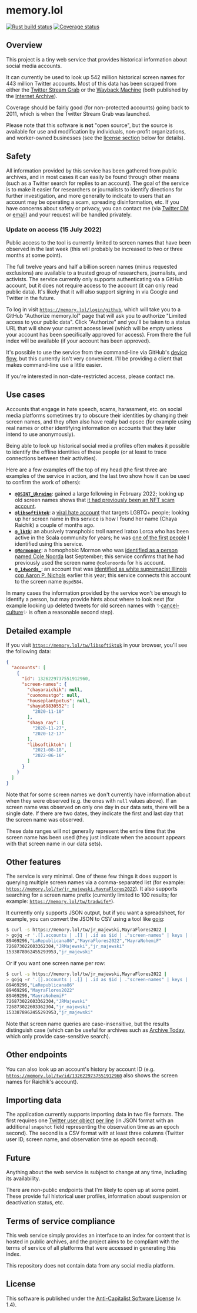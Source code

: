 # memory.lol

[![Rust build status](https://img.shields.io/github/workflow/status/travisbrown/memory.lol/rust-ci.svg?label=rust)](https://github.com/travisbrown/memory.lol/actions)
[![Coverage status](https://img.shields.io/codecov/c/github/travisbrown/memory.lol/main.svg)](https://codecov.io/github/travisbrown/memory.lol)

## Overview

This project is a tiny web service that provides historical information about social media accounts.

It can currently be used to look up 542 million historical screen names for 443 million Twitter accounts.
Most of this data has been scraped from either the [Twitter Stream Grab][twitter-stream-grab] or the
[Wayback Machine][wayback-machine] (both published by the [Internet Archive](https://archive.org/)).

Coverage should be fairly good (for non-protected accounts) going back to 2011, which is when the Twitter Stream Grab was launched.

Please note that this software is **not** "open source",
but the source is available for use and modification by individuals, non-profit organizations, and worker-owned businesses
(see the [license section](#license) below for details).

## Safety

All information provided by this service has been gathered from public archives, and in most cases it can easily be found through other means
(such as a Twitter search for replies to an account).
The goal of the service is to make it easier for researchers or journalists to identify directions for further investigation,
and more generally to indicate to users that an account may be operating a scam, spreading disinformation, etc.
If you have concerns about safety or privacy, you can contact me (via [Twitter DM](https://twitter.com/travisbrown) or [email](mailto:travisrobertbrown@protonmail.com))
and your request will be handled privately.

### Update on access (15 July 2022)

Public access to the tool is currently limited to screen names that have been observed in the last week (this will probably be increased to two or three months at some point).

The full twelve years and half a billion screen names (minus requested exclusions) are available to a trusted group of researchers, journalists, and activists.
The service currently only supports authenticating via a GitHub account, but it does not require access to the account (it can only read public data). It's likely
that it will also support signing in via Google and Twitter in the future.

To log in visit [`https://memory.lol/login/github`](https://memory.lol/login/github),
which will take you to a GitHub "Authorize memory.lol" page that will ask you to authorize "Limited access to your public data".
Click "Authorize" and you'll be taken to a status URL that will show your current access level (which will be empty unless your account has been specifically approved for access).
From there the full index will be available (if your account has been approved).

It's possible to use the service from the command-line via GitHub's [device flow][github-device-flow], but this currently isn't very convenient.
I'll be providing a client that makes command-line use a little easier.

If you're interested in non-date-restricted access, please contact me.

## Use cases

Accounts that engage in hate speech, scams, harassment, etc. on social media platforms
sometimes try to obscure their identities by changing their screen names, and they often also have really bad opsec (for example using real names or other identifying information on accounts that they later intend to use anonymously).

Being able to look up historical social media profiles often makes it possible to identify the offline identities of these people (or at least to trace connections between their activities).

Here are a few examples off the top of my head (the first three are examples of the service in action, and the last two show how it can be used to confirm the work of others):

* [**`@OSINT_Ukraine`**](https://memory.lol/tw/OSINT_Ukraine): gained a large following in February 2022; looking up old screen names shows that [it had previously been an NFT scam account](https://twitter.com/travisbrown/status/1496784753705598977).
* [**`@libsoftiktok`**](https://memory.lol/tw/libsoftiktok): a [viral hate account](https://www.washingtonpost.com/technology/2022/04/19/libs-of-tiktok-right-wing-media/) that targets LGBTQ+ people; looking up her screen name in this service is how I found her name (Chaya Raichik) a couple of months ago.
* [**`@_lktk`**](https://memory.lol/tw//_lktk): an abusively transphobic troll named Iratxo Lorca who has been active in the Scala community for years; he was [one of the first people](https://gist.github.com/travisbrown/a704b52d3013471321e5ee6a6b3ff9e6) I identified using this service.
* [**`@Mormonger`**](https://memory.lol/tw/Mormonger): a homophobic Mormon who was [identified as a person named Cole Noorda](https://exposedeznat.noblogs.org/tag/cole-noorda/) last September; this service confirms that he had previously used the screen name `@colenoorda` for his account.
* [**`@_14words_`**](https://memory.lol/tw/_14words_): an account that was [identified as white supremacist Illinois cop Aaron P. Nichols](https://accollective.noblogs.org/post/2022/04/01/magic-dirt-farmer/) earlier this year; this service connects this account to the screen name `@spd584`.

In many cases the information provided by the service won't be enough to identify a person, but may provide hints about where to look next (for example looking up deleted tweets for old screen names with ✨[cancel-culture][cancel-culture]✨ is often a reasonable second step).

## Detailed example

If you visit [`https://memory.lol/tw/libsoftiktok`](https://memory.lol/tw/libsoftiktok) in your browser, you'll see the following data:

```json
{
  "accounts": [
    {
      "id": 1326229737551912960,
      "screen-names": {
        "chayaraichik": null,
        "cuomomustgo": null,
        "houseplantpotus": null,
        "shaya69830552": [
          "2020-11-10"
        ],
        "shaya_ray": [
          "2020-11-27",
          "2020-12-17"
        ],
        "libsoftiktok": [
          "2021-08-18",
          "2022-06-16"
        ]
      }
    }
  ]
}
```

Note that for some screen names we don't currently have information about when they were observed (e.g. the ones with `null` values above).
If an screen name was observed on only one day in our data sets, there will be a single date.
If there are two dates, they indicate the first and last day that the screen name was observed.

These date ranges will not generally represent the entire time that the screen name has been used (they just indicate when the account appears with that screen name in our data sets).

## Other features

The service is very minimal. One of these few things it does support is querying multiple screen names via a comma-separated list (for example: [`https://memory.lol/tw/jr_majewski,MayraFlores2022`](https://memory.lol/tw/jr_majewski,MayraFlores2022)).
It also supports searching for a screen name prefix (currently limited to 100 results; for example: [`https://memory.lol/tw/tradwife*`](https://memory.lol/tw/tradwife*)).

It currently only supports JSON output, but if you want a spreadsheet, for example, you can convert the JSON to CSV using a tool like [gojq][gojq]:

```bash
$ curl -s https://memory.lol/tw/jr_majewski,MayraFlores2022 |
> gojq -r '.[].accounts | .[] | .id as $id | ."screen-names" | keys | [$id] + . | @csv'
89469296,"LaRepublicana86","MayraFlores2022","MayraNohemiF"
726873022603362304,"JRMajewski","jr_majewski"
1533878962455293953,"jr_majewski"
```

Or if you want one screen name per row:

```bash
$ curl -s https://memory.lol/tw/jr_majewski,MayraFlores2022 |
> gojq -r '.[].accounts | .[] | .id as $id | ."screen-names" | keys | .[] | [$id, .] | @csv'
89469296,"LaRepublicana86"
89469296,"MayraFlores2022"
89469296,"MayraNohemiF"
726873022603362304,"JRMajewski"
726873022603362304,"jr_majewski"
1533878962455293953,"jr_majewski"
```

Note that screen name queries are case-insensitive, but the results distinguish case
(which can be useful for archives such as [Archive Today][archive-today], which only provide case-sensitive search).

## Other endpoints

You can also look up an account's history by account ID (e.g. [`https://memory.lol/tw/id/1326229737551912960`](https://memory.lol/tw/id/1326229737551912960) also shows the screen names for Raichik's account).

## Importing data

The application currently supports importing data in two file formats.
The first requires one [Twitter user object][user-object] [per line][ndjson]
(in JSON format with an additional `snapshot` field representing the observation time as an epoch second).
The second is a CSV format with at least three columns (Twitter user ID, screen name, and observation time as epoch second).

## Future

Anything about the web service is subject to change at any time, including its availability.

There are non-public endpoints that I'm likely to open up at some point.
These provide full historical user profiles, information about suspension or deactivation status, etc.

## Terms of service compliance

This web service simply provides an interface to an index for content that is hosted in public archives,
and the project aims to be compliant with the terms of service of all platforms that were accessed
in generating this index.

This repository does not contain data from any social media platform.

## License

This software is published under the [Anti-Capitalist Software License][acsl] (v. 1.4).

[acsl]: https://anticapitalist.software/
[archive-today]: https://archive.today/
[cancel-culture]: https://github.com/travisbrown/cancel-culture
[github-device-flow]: https://docs.github.com/en/developers/apps/building-oauth-apps/authorizing-oauth-apps#device-flow
[gojq]: https://github.com/itchyny/gojq
[internet-archive]: https://archive.org/
[ndjson]: http://ndjson.org/
[twitter-stream-grab]: https://archive.org/details/twitterstream
[user-object]: https://developer.twitter.com/en/docs/twitter-api/v1/data-dictionary/object-model/user
[wayback-machine]: https://archive.org/web/
